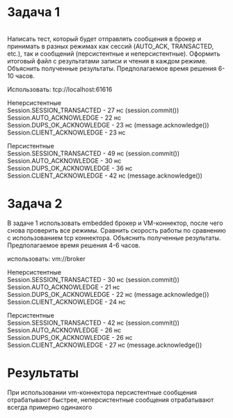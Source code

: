# Задача 1
<br/>
Написать тест, который будет отправлять сообщения в брокер и принимать в разных режимах как сессий (AUTO_ACK, TRANSACTED, etc.),
так и сообщений (персистентные и неперсистентные).
Оформить итоговый файл с результатами записи и чтения в каждом режиме.
Объяснить полученные результаты.
Предполагаемое время решения 6-10 часов.

Использовать: tcp://localhost:61616

Неперсистентные                                                                                                                           
Session.SESSION_TRANSACTED - 27 нс (session.commit())                                                                                     
Session.AUTO_ACKNOWLEDGE - 22 нс                                                                                                          
Session.DUPS_OK_ACKNOWLEDGE - 23 нс (message.acknowledge())                                                                               
Session.CLIENT_ACKNOWLEDGE - 23 нс                                                                                                        

Персистентные                                                                                                                             
Session.SESSION_TRANSACTED - 49 нс (session.commit())                                                                                     
Session.AUTO_ACKNOWLEDGE - 30 нс                                                                                                          
Session.DUPS_OK_ACKNOWLEDGE - 36 нс                                                                                                       
Session.CLIENT_ACKNOWLEDGE - 42 нс (message.acknowledge())                                                                                



# Задача 2
В задаче 1 использовать embedded брокер и VM-коннектор, после чего снова проверить все режимы.
Сравнить скорость работы по сравнению с использованием tcp коннектора. Объяснить полученные результаты.
Предполагаемое время решения 4-6 часов.

использовать: vm://broker

Неперсистентные                                                                                                                           
Session.SESSION_TRANSACTED - 30 нс (session.commit())                                                                                     
Session.AUTO_ACKNOWLEDGE - 21 нс                                                                                                          
Session.DUPS_OK_ACKNOWLEDGE - 22 нс (message.acknowledge())                                                                               
Session.CLIENT_ACKNOWLEDGE - 24 нс                                                                                                        

Персистентные                                                                                                                             
Session.SESSION_TRANSACTED - 42 нс (session.commit())                                                                                     
Session.AUTO_ACKNOWLEDGE - 26 нс                                                                                                          
Session.DUPS_OK_ACKNOWLEDGE - 26 нс                                                                                                       
Session.CLIENT_ACKNOWLEDGE - 27 нс (message.acknowledge())                                                                                


# Результаты

При использовании vm-коннектора персистентные сообщения отрабатывают быстрее, неперсистентные сообщения 
отрабатывают всегда примерно одинакого
